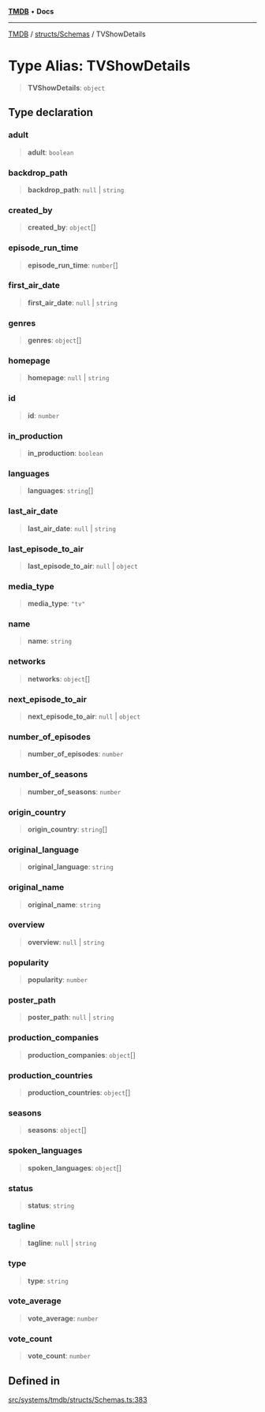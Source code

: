 [**TMDB**](../../../README.md) • **Docs**

***

[TMDB](../../../README.md) / [structs/Schemas](../README.md) / TVShowDetails

# Type Alias: TVShowDetails

> **TVShowDetails**: `object`

## Type declaration

### adult

> **adult**: `boolean`

### backdrop\_path

> **backdrop\_path**: `null` \| `string`

### created\_by

> **created\_by**: `object`[]

### episode\_run\_time

> **episode\_run\_time**: `number`[]

### first\_air\_date

> **first\_air\_date**: `null` \| `string`

### genres

> **genres**: `object`[]

### homepage

> **homepage**: `null` \| `string`

### id

> **id**: `number`

### in\_production

> **in\_production**: `boolean`

### languages

> **languages**: `string`[]

### last\_air\_date

> **last\_air\_date**: `null` \| `string`

### last\_episode\_to\_air

> **last\_episode\_to\_air**: `null` \| `object`

### media\_type

> **media\_type**: `"tv"`

### name

> **name**: `string`

### networks

> **networks**: `object`[]

### next\_episode\_to\_air

> **next\_episode\_to\_air**: `null` \| `object`

### number\_of\_episodes

> **number\_of\_episodes**: `number`

### number\_of\_seasons

> **number\_of\_seasons**: `number`

### origin\_country

> **origin\_country**: `string`[]

### original\_language

> **original\_language**: `string`

### original\_name

> **original\_name**: `string`

### overview

> **overview**: `null` \| `string`

### popularity

> **popularity**: `number`

### poster\_path

> **poster\_path**: `null` \| `string`

### production\_companies

> **production\_companies**: `object`[]

### production\_countries

> **production\_countries**: `object`[]

### seasons

> **seasons**: `object`[]

### spoken\_languages

> **spoken\_languages**: `object`[]

### status

> **status**: `string`

### tagline

> **tagline**: `null` \| `string`

### type

> **type**: `string`

### vote\_average

> **vote\_average**: `number`

### vote\_count

> **vote\_count**: `number`

## Defined in

[src/systems/tmdb/structs/Schemas.ts:383](https://github.com/Norviah/media-hub/blob/e3dc67aa1738d9ad44e6a4419ef7e26de86e1452/src/systems/tmdb/structs/Schemas.ts#L383)
